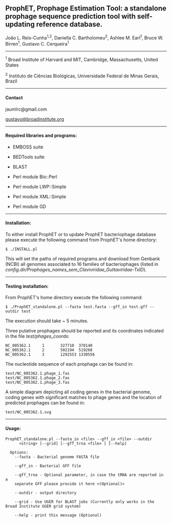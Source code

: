 
<h2>ProphET, Prophage Estimation Tool: a standalone prophage sequence prediction tool with self-updating reference database.</h2>

João L. Reis-Cunha<sup>1,2</sup>, Daniella C. Bartholomeu<sup>2</sup>, Ashlee M. Earl<sup>1</sup>,  Bruce W. Birren<sup>1</sup>, Gustavo C. Cerqueira<sup>1</sup>

------

<sup>1</sup> Broad Institute of Harvard and MIT, Cambridge, Massachusetts, United States

<sup>2</sup> Instituto de Ciências Biológicas, Universidade Federal de Minas Gerais, Brazil

------
<h4>Contact</h4>
jaumlrc@gmail.com

gustavo@broadinstitute.org

------
<h4>Required libraries and programs:</h4>

* EMBOSS suite

* BEDTools suite

* BLAST

* Perl module Bio::Perl

* Perl module LWP::Simple

* Perl module XML::Simple

* Perl module GD


------
<h4>Installation:</h4>

To either install ProphET or to update ProphET bacteriophage database please execute the following command from ProphET's home directory:
```
$ ./INSTALL.pl
```

This will set the paths of required programs and download from Genbank (NCBI) all genomes associated to 16 families of bacteriophages
(listed in *config.dir/Prophages_names_sem_Claviviridae_Guttaviridae-TxID*).
 

------

<h4>Testing installation:</h4>

From ProphET's home directory execute the following command:
```
$ ./ProphET_standalone.pl --fasta test.fasta --gff_in test.gff --outdir test
```
The execution should take ~ 5 minutes.

Three putative prophages should be reported and its coordinates indicated in the file *test/phages_coords*:
```
NC_005362.1     1       327710  378140
NC_005362.1     2       502194  519268
NC_005362.1     3       1292553 1330556
```

The nucleotide sequence of each prophage can be found in:
```
test/NC_005362.1.phage_1.fas
test/NC_005362.1.phage_2.fas
test/NC_005362.1.phage_3.fas
```

A simple diagram depicting all coding genes in the bacterial genome, coding genes with significant matches to phage genes and the location of predicted prophages can be found in:
```
test/NC_005362.1.svg
```


------

<h4>Usage:</h4>

```
ProphET_standalone.pl --fasta_in <file> --gff_in <file> --outdir
      <string> [--grid] [--gff_trna <file> ] [--help]

  Options:
    --fasta - Bacterial genome FASTA file

    --gff_in - Bacterial GFF file

    --gff_trna - Optional parameter, in case the tRNA are reported in a
    separate GFF please provide it here <(Optional)>

    --outdir - output directory

    --grid - Use UGER for BLAST jobs (Currently only works in the Broad Institute UGER grid system)

    --help - print this message (Optional)
```

